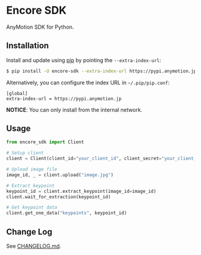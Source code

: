 # Encore SDK

AnyMotion SDK for Python.

## Installation

Install and update using [pip](https://pip.pypa.io/en/stable/quickstart/) by pointing the `--extra-index-url`:

```sh
$ pip install -U encore-sdk --extra-index-url https://pypi.anymotion.jp
```

Alternatively, you can configure the index URL in `~/.pip/pip.conf`:

```text
[global]
extra-index-url = https://pypi.anymotion.jp
```

**NOTICE**: You can only install from the internal network.

## Usage

```py
from encore_sdk import Client

# Setup client
client = Client(client_id="your_client_id", client_secret="your_client_secret")

# Upload image file
image_id, _ = client.upload("image.jpg")

# Extract keypoint
keypoint_id = client.extract_keypoint(image_id=image_id)
client.wait_for_extraction(keypoint_id)

# Get keypoint data
client.get_one_data("keypoints", keypoint_id)
```

## Change Log

See [CHANGELOG.md](CHANGELOG.md).
